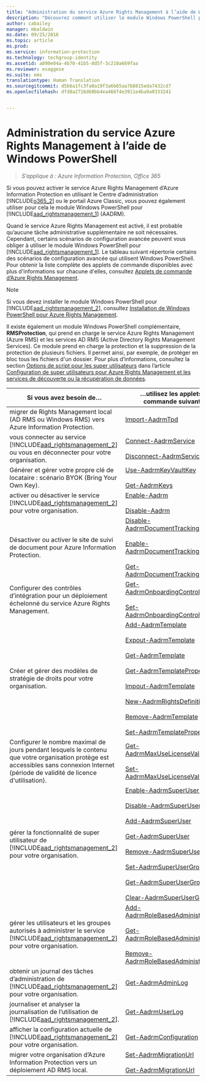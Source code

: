 ```yaml
---
title: "Administration du service Azure Rights Management à l’aide de Windows PowerShell | Azure Information Protection"
description: "Découvrez comment utiliser le module Windows PowerShell pour le service Azure Rights Management (AADRM) pour Azure Information Protection afin d’administrer ce service dans votre organisation."
author: cabailey
manager: mbaldwin
ms.date: 09/25/2016
ms.topic: article
ms.prod: 
ms.service: information-protection
ms.technology: techgroup-identity
ms.assetid: a890e04a-4b70-41b5-8d5f-3c210a669faa
ms.reviewer: esaggese
ms.suite: ems
translationtype: Human Translation
ms.sourcegitcommit: d5b6a1fc3fa0a19f3a6b65aa7b8815eda7432cd7
ms.openlocfilehash: dfd8a2716d60bb4ea466f4e3911e4ba9a0333241


---
```


# Administration du service Azure Rights Management à l’aide de Windows PowerShell

>*S’applique à : Azure Information Protection, Office 365*

Si vous pouvez activer le service Azure Rights Management d’Azure Information Protection en utilisant le Centre d’administration [!INCLUDE[o365_2](../includes/o365_2_md.md)] ou le portail Azure Classic, vous pouvez également utiliser pour cela le module Windows PowerShell pour [!INCLUDE[aad_rightsmanagement_1](../includes/aad_rightsmanagement_1_md.md)] (AADRM).

Quand le service Azure Rights Management est activé, il est probable qu’aucune tâche administrative supplémentaire ne soit nécessaires. Cependant, certains scénarios de configuration avancée peuvent vous obliger à utiliser le module Windows PowerShell pour [!INCLUDE[aad_rightsmanagement_1](../includes/aad_rightsmanagement_1_md.md)]. Le tableau suivant répertorie certains des scénarios de configuration avancée qui utilisent Windows PowerShell. Pour obtenir la liste complète des applets de commande disponibles avec plus d'informations sur chacune d'elles, consultez [Applets de commande d’Azure Rights Management](http://msdn.microsoft.com/library/azure/dn629398.aspx).

> [!NOTE]
> Si vous devez installer le module Windows PowerShell pour [!INCLUDE[aad_rightsmanagement_2](../includes/aad_rightsmanagement_2_md.md)], consultez [Installation de Windows PowerShell pour Azure Rights Management](install-powershell.md).

Il existe également un module Windows PowerShell complémentaire, **RMSProtection**, qui prend en charge le service Azure Rights Management (Azure RMS) et les services AD RMS (Active Directory Rights Management Services). Ce module prend en charge la protection et la suppression de la protection de plusieurs fichiers. Il permet ainsi, par exemple, de protéger en bloc tous les fichiers d'un dossier. Pour plus d’informations, consultez la section [Options de script pour les super utilisateurs](configure-super-users.md#scripting-options-for-super-users) dans l’article [Configuration de super utilisateurs pour Azure Rights Management et les services de découverte ou la récupération de données](configure-super-users.md).

|Si vous avez besoin de…|…utilisez les applets de commande suivantes|
|-------------------|------------------------------|
|migrer de Rights Management local (AD RMS ou Windows RMS) vers Azure Information Protection.|[Import-AadrmTpd](http://msdn.microsoft.com/library/azure/dn857523.aspx)|
|vous connecter au service [!INCLUDE[aad_rightsmanagement_2](../includes/aad_rightsmanagement_2_md.md)] ou vous en déconnecter pour votre organisation.|[Connect-AadrmService](http://msdn.microsoft.com/library/azure/dn629415.aspx)<br /><br />[Disconnect-AadrmService](http://msdn.microsoft.com/library/azure/dn629416.aspx)|
|Générer et gérer votre propre clé de locataire : scénario BYOK (Bring Your Own Key).|[Use-AadrmKeyVaultKey](https://msdn.microsoft.com/library/azure/mt759829.aspx)<br /><br />[Get-AadrmKeys](http://msdn.microsoft.com/library/azure/dn629420.aspx)|
|activer ou désactiver le service [!INCLUDE[aad_rightsmanagement_2](../includes/aad_rightsmanagement_2_md.md)] pour votre organisation.|[Enable-Aadrm](http://msdn.microsoft.com/library/azure/dn629412.aspx)<br /><br />[Disable-Aadrm](http://msdn.microsoft.com/library/azure/dn629422.aspx)|
|Désactiver ou activer le site de suivi de document pour Azure Information Protection.|[Disable-AadrmDocumentTrackingFeature](https://msdn.microsoft.com/library/azure/mt548471.aspx)<br /><br />[Enable-AadrmDocumentTrackingFeature](https://msdn.microsoft.com/library/azure/mt548469.aspx)<br /><br />[Get-AadrmDocumentTrackingFeature](https://msdn.microsoft.com/library/azure/mt548470.aspx)|
|Configurer des contrôles d’intégration pour un déploiement échelonné du service Azure Rights Management.|[Get-AadrmOnboardingControlPolicy](http://msdn.microsoft.com/library/azure/dn857522.aspx)<br /><br />[Set-AadrmOnboardingControlPolicy](http://msdn.microsoft.com/library/azure/dn857521.aspx)|
|Créer et gérer des modèles de stratégie de droits pour votre organisation.|[Add-AadrmTemplate](http://msdn.microsoft.com/library/azure/dn727075.aspx)<br /><br />[Expout-AadrmTemplate](http://msdn.microsoft.com/library/azure/dn727078.aspx)<br /><br />[Get-AadrmTemplate](http://msdn.microsoft.com/library/azure/dn727079.aspx)<br /><br />[Get-AadrmTemplateProperty](http://msdn.microsoft.com/library/azure/dn727081.aspx)<br /><br />[Impout-AadrmTemplate](http://msdn.microsoft.com/library/azure/dn727077.aspx)<br /><br />[New-AadrmRightsDefinition](http://msdn.microsoft.com/library/azure/dn727080.aspx)<br /><br />[Remove-AadrmTemplate](http://msdn.microsoft.com/library/azure/dn727082.aspx)<br /><br />[Set-AadrmTemplateProperty](http://msdn.microsoft.com/library/azure/dn727076.aspx)|
|Configurer le nombre maximal de jours pendant lesquels le contenu que votre organisation protège est accessibles sans connexion Internet (période de validité de licence d'utilisation).|[Get-AadrmMaxUseLicenseValidityTime](https://msdn.microsoft.com/library/azure/dn932062.aspx)<br /><br />[Set-AadrmMaxUseLicenseValidityTime](https://msdn.microsoft.com/library/azure/dn932063.aspx)|
|gérer la fonctionnalité de super utilisateur de [!INCLUDE[aad_rightsmanagement_2](../includes/aad_rightsmanagement_2_md.md)] pour votre organisation.|[Enable-AadrmSuperUserFeature](https://msdn.microsoft.com/library/azure/dn629400.aspx)<br /><br />[Disable-AadrmSuperUserFeature](https://msdn.microsoft.com/library/azure/dn629428.aspx)<br /><br />[Add-AadrmSuperUser](http://msdn.microsoft.com/library/azure/dn629411.aspx)<br /><br />[Get-AadrmSuperUser](https://msdn.microsoft.com/library/azure/dn629408.aspx)<br /><br />[Remove-AadrmSuperUser](https://msdn.microsoft.com/library/azure/dn629405.aspx)<br /><br />[Set-AadrmSuperUserGroup](https://msdn.microsoft.com/library/azure/mt653943.aspx)<br /><br />[Get-AadrmSuperUserGroup](https://msdn.microsoft.com/library/azure/mt653942.aspx)<br /><br />[Clear-AadrmSuperUserGroup](https://msdn.microsoft.com/library/azure/mt653944.aspx)|
|gérer les utilisateurs et les groupes autorisés à administrer le service [!INCLUDE[aad_rightsmanagement_2](../includes/aad_rightsmanagement_2_md.md)] pour votre organisation.|[Add-AadrmRoleBasedAdministrator](http://msdn.microsoft.com/library/azure/dn629417.aspx)<br /><br />[Get-AadrmRoleBasedAdministrator](https://msdn.microsoft.com/library/azure/dn629407.aspx)<br /><br />[Remove-AadrmRoleBasedAdministrator](https://msdn.microsoft.com/library/azure/dn629424.aspx)|
|obtenir un journal des tâches d’administration de [!INCLUDE[aad_rightsmanagement_2](../includes/aad_rightsmanagement_2_md.md)] pour votre organisation.|[Get-AadrmAdminLog](https://msdn.microsoft.com/library/azure/dn629430.aspx)|
|journaliser et analyser la journalisation de l’utilisation de [!INCLUDE[aad_rightsmanagement_2](../includes/aad_rightsmanagement_2_md.md)].|[Get-AadrmUserLog](https://msdn.microsoft.com/library/azure/mt653941.aspx)|
|afficher la configuration actuelle de [!INCLUDE[aad_rightsmanagement_2](../includes/aad_rightsmanagement_2_md.md)] pour votre organisation.|[Get-AadrmConfiguration](http://msdn.microsoft.com/library/azure/dn629410.aspx)|
|migrer votre organisation d’Azure Information Protection vers un déploiement AD RMS local.|[Set-AadrmMigrationUrl](https://msdn.microsoft.com/library/azure/dn629429.aspx)<br /><br />[Get-AadrmMigrationUrl](http://msdn.microsoft.com/library/azure/dn629403.aspx)|






<!--HONumber=Sep16_HO4-->


